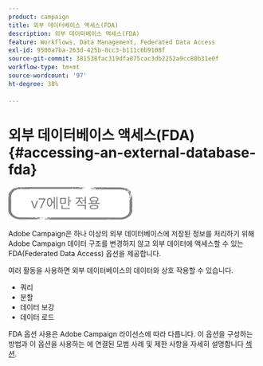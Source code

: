 ```yaml
---
product: campaign
title: 외부 데이터베이스 액세스(FDA)
description: 외부 데이터베이스 액세스(FDA)
feature: Workflows, Data Management, Federated Data Access
exl-id: 9500a7ba-263d-425b-8cc3-b111c6b9108f
source-git-commit: 381538fac319dfa075cac3db2252a9cc80b31e0f
workflow-type: tm+mt
source-wordcount: '97'
ht-degree: 38%

---
```


# 외부 데이터베이스 액세스(FDA){#accessing-an-external-database-fda}

![](../../assets/v7-only.svg)

Adobe Campaign은 하나 이상의 외부 데이터베이스에 저장된 정보를 처리하기 위해 Adobe Campaign 데이터 구조를 변경하지 않고 외부 데이터에 액세스할 수 있는 FDA(Federated Data Access) 옵션을 제공합니다.

여러 활동을 사용하면 외부 데이터베이스의 데이터와 상호 작용할 수 있습니다.

* 쿼리
* 분할
* 데이터 보강
* 데이터 로드

FDA 옵션 사용은 Adobe Campaign 라이선스에 따라 다릅니다. 이 옵션을 구성하는 방법과 이 옵션을 사용하는 에 연결된 모범 사례 및 제한 사항을 자세히 설명합니다 [섹션](../../installation/using/about-fda.md).
